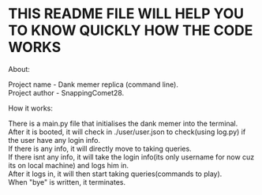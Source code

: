 
# THIS README FILE WILL HELP YOU TO KNOW QUICKLY HOW THE CODE WORKS #

About:

Project name - Dank memer replica (command line).  
Project author - SnappingComet28.


How it works:

There is a main.py file that initialises the dank memer into the terminal.  
After it is booted, it will check in ./user/user.json to check(using log.py) if the user have any login info.  
If there is any info, it will directly move to taking queries.  
If there isnt any info, it will take the login info(its only username for now cuz its on local machine) and logs him in.  
After it logs in, it will then start taking queries(commands to play).  
When "bye" is written, it terminates.  